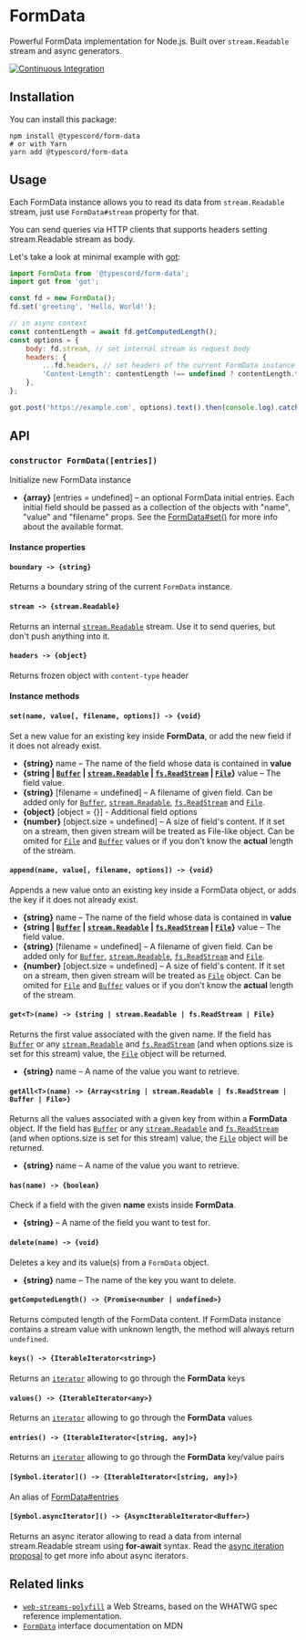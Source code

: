 # FormData

Powerful FormData implementation for Node.js. Built over `stream.Readable` stream and async generators.

[![Continuous Integration](https://github.com/typescord/form-data/actions/workflows/main.yml/badge.svg)](https://github.com/typescord/form-data/actions/workflows/main.yml)

## Installation

You can install this package:

```
npm install @typescord/form-data
# or with Yarn
yarn add @typescord/form-data
```

## Usage

Each FormData instance allows you to read its data from `stream.Readable` stream,
just use `FormData#stream` property for that.

You can send queries via HTTP clients that supports headers setting stream.Readable stream as body.

Let's take a look at minimal example with [got](https://github.com/sindresorhus/got):

```js
import FormData from '@typescord/form-data';
import got from 'got';

const fd = new FormData();
fd.set('greeting', 'Hello, World!');

// in async context
const contentLength = await fd.getComputedLength();
const options = {
	body: fd.stream, // set internal stream as request body
	headers: {
		...fd.headers, // set headers of the current FormData instance
		'Content-Length': contentLength !== undefined ? contentLength.toString() : undefined,
	},
};

got.post('https://example.com', options).text().then(console.log).catch(console.error);
```

## API

### `constructor FormData([entries])`

Initialize new FormData instance

- **{array}** [entries = undefined] – an optional FormData initial entries.
  Each initial field should be passed as a collection of the objects
  with "name", "value" and "filename" props.
  See the [FormData#set()](#setname-value-filename-options---void) for more info about the available format.

#### Instance properties

#### `boundary -> {string}`

Returns a boundary string of the current `FormData` instance.

#### `stream -> {stream.Readable}`

Returns an internal [`stream.Readable`](https://nodejs.org/api/stream.html#stream_class_stream_stream.Readable) stream. Use it to send queries, but don't push
anything into it.

#### `headers -> {object}`

Returns frozen object with `content-type` header

#### Instance methods

#### `set(name, value[, filename, options]) -> {void}`

Set a new value for an existing key inside **FormData**,
or add the new field if it does not already exist.

- **{string}** name – The name of the field whose data is contained in **value**
- **{string | [`Buffer`](https://nodejs.org/api/buffer.html#buffer_buffer) | [`stream.Readable`](https://nodejs.org/api/stream.html#stream_class_stream_stream.Readable) | [`fs.ReadStream`](https://nodejs.org/api/fs.html#fs_class_fs_readstream) | [`File`](https://github.com/typescord/form-data/blob/main/src/helpers/file.ts)}** value – The field value.
- **{string}** [filename = undefined] – A filename of given field. Can be added only for [`Buffer`](https://nodejs.org/api/buffer.html#buffer_buffer), [`stream.Readable`](https://nodejs.org/api/stream.html#stream_class_stream_stream.Readable), [`fs.ReadStream`](https://nodejs.org/api/fs.html#fs_class_fs_readstream) and [`File`](https://github.com/typescord/form-data/blob/main/src/helpers/file.ts).
- **{object}** [object = {}] - Additional field options
- **{number}** [object.size = undefined] – A size of field's content. If it set on a stream, then given stream will be treated as File-like object.
  Can be omited for [`File`](https://github.com/typescord/form-data/blob/main/src/helpers/file.ts) and [`Buffer`](https://nodejs.org/api/buffer.html#buffer_buffer) values or if you don't know the **actual** length of the stream.

#### `append(name, value[, filename, options]) -> {void}`

Appends a new value onto an existing key inside a FormData object,
or adds the key if it does not already exist.

- **{string}** name – The name of the field whose data is contained in **value**
- **{string | [`Buffer`](https://nodejs.org/api/buffer.html#buffer_buffer) | [`stream.Readable`](https://nodejs.org/api/stream.html#stream_class_stream_stream.Readable) | [`fs.ReadStream`](https://nodejs.org/api/fs.html#fs_class_fs_readstream) | [`File`](https://github.com/typescord/form-data/blob/main/src/helpers/file.ts)}** value – The field value.
- **{string}** [filename = undefined] – A filename of given field. Can be added only for [`Buffer`](https://nodejs.org/api/buffer.html#buffer_buffer), [`stream.Readable`](https://nodejs.org/api/stream.html#stream_class_stream_stream.Readable), [`fs.ReadStream`](https://nodejs.org/api/fs.html#fs_class_fs_readstream) and [`File`](https://github.com/typescord/form-data/blob/main/src/helpers/file.ts).
- **{number}** [object.size = undefined] – A size of field's content. If it set on a stream, then given stream will be treated as [`File`](https://github.com/typescord/form-data/blob/main/src/helpers/file.ts) object.
  Can be omited for [`File`](https://github.com/typescord/form-data/blob/main/src/helpers/file.ts) and [`Buffer`](https://nodejs.org/api/buffer.html#buffer_buffer) values or if you don't know the **actual** length of the stream.

#### `get<T>(name) -> {string | stream.Readable | fs.ReadStream | File}`

Returns the first value associated with the given name.
If the field has [`Buffer`](https://nodejs.org/api/buffer.html#buffer_buffer) or any [`stream.Readable`](https://nodejs.org/api/stream.html#stream_class_stream_stream.Readable) and [`fs.ReadStream`](https://nodejs.org/api/fs.html#fs_class_fs_readstream) (and when options.size is set for this stream) value, the [`File`](https://github.com/typescord/form-data/blob/main/src/helpers/file.ts) object will be returned.

- **{string}** name – A name of the value you want to retrieve.

#### `getAll<T>(name) -> {Array<string | stream.Readable | fs.ReadStream | Buffer | File>}`

Returns all the values associated with a given key from within a **FormData** object.
If the field has [`Buffer`](https://nodejs.org/api/buffer.html#buffer_buffer) or any [`stream.Readable`](https://nodejs.org/api/stream.html#stream_class_stream_stream.Readable) and [`fs.ReadStream`](https://nodejs.org/api/fs.html#fs_class_fs_readstream) (and when options.size is set for this stream) value, the [`File`](https://github.com/typescord/form-data/blob/main/src/helpers/file.ts) object will be returned.

- **{string}** name – A name of the value you want to retrieve.

#### `has(name) -> {boolean}`

Check if a field with the given **name** exists inside **FormData**.

- **{string}** – A name of the field you want to test for.

#### `delete(name) -> {void}`

Deletes a key and its value(s) from a `FormData` object.

- **{string}** name – The name of the key you want to delete.

#### `getComputedLength() -> {Promise<number | undefined>}`

Returns computed length of the FormData content. If FormData instance contains
a stream value with unknown length, the method will always return `undefined`.

#### `keys() -> {IterableIterator<string>}`

Returns an [`iterator`](https://developer.mozilla.org/en-US/docs/Web/JavaScript/Reference/Iteration_protocols) allowing to go through the **FormData** keys

#### `values() -> {IterableIterator<any>}`

Returns an [`iterator`](https://developer.mozilla.org/en-US/docs/Web/JavaScript/Reference/Iteration_protocols) allowing to go through the **FormData** values

#### `entries() -> {IterableIterator<[string, any]>}`

Returns an [`iterator`](https://developer.mozilla.org/en-US/docs/Web/JavaScript/Reference/Iteration_protocols) allowing to go through the **FormData** key/value pairs

#### `[Symbol.iterator]() -> {IterableIterator<[string, any]>}`

An alias of [FormData#entries](#entries---iterator)

#### `[Symbol.asyncIterator]() -> {AsyncIterableIterator<Buffer>}`

Returns an async iterator allowing to read a data from internal stream.Readable stream using **for-await** syntax.
Read the [async iteration proposal](https://github.com/tc39/proposal-async-iteration) to get more info about async iterators.

## Related links

- [`web-streams-polyfill`](https://github.com/MattiasBuelens/web-streams-polyfill) a Web Streams, based on the WHATWG spec reference implementation.
- [`FormData`](https://developer.mozilla.org/en-US/docs/Web/API/FormData) interface documentation on MDN
